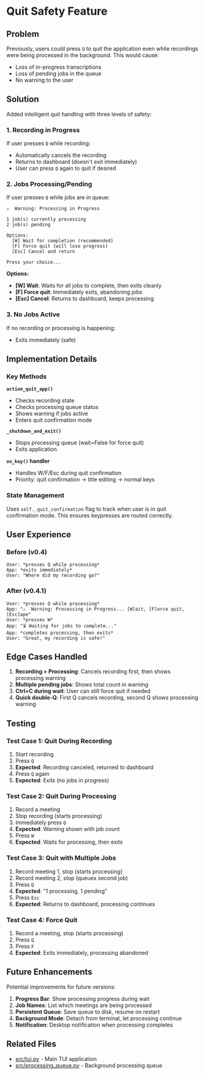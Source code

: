 # Quit Safety Feature

## Problem

Previously, users could press `Q` to quit the application even while recordings were being processed in the background. This would cause:
- Loss of in-progress transcriptions
- Loss of pending jobs in the queue
- No warning to the user

## Solution

Added intelligent quit handling with three levels of safety:

### 1. Recording in Progress
If user presses `Q` while recording:
- Automatically cancels the recording
- Returns to dashboard (doesn't exit immediately)
- User can press `Q` again to quit if desired

### 2. Jobs Processing/Pending
If user presses `Q` while jobs are in queue:
```
⚠️  Warning: Processing in Progress

1 job(s) currently processing
2 job(s) pending

Options:
  [W] Wait for completion (recommended)
  [F] Force quit (will lose progress)
  [Esc] Cancel and return

Press your choice...
```

**Options:**
- **[W] Wait**: Waits for all jobs to complete, then exits cleanly
- **[F] Force quit**: Immediately exits, abandoning jobs
- **[Esc] Cancel**: Returns to dashboard, keeps processing

### 3. No Jobs Active
If no recording or processing is happening:
- Exits immediately (safe)

## Implementation Details

### Key Methods

**`action_quit_app()`**
- Checks recording state
- Checks processing queue status
- Shows warning if jobs active
- Enters quit confirmation mode

**`_shutdown_and_exit()`**
- Stops processing queue (wait=False for force quit)
- Exits application

**`on_key()` handler**
- Handles W/F/Esc during quit confirmation
- Priority: quit confirmation → title editing → normal keys

### State Management

Uses `self._quit_confirmation` flag to track when user is in quit confirmation mode. This ensures keypresses are routed correctly.

## User Experience

### Before (v0.4)
```
User: *presses Q while processing*
App: *exits immediately*
User: "Where did my recording go?"
```

### After (v0.4.1)
```
User: *presses Q while processing*
App: "⚠️  Warning: Processing in Progress... [W]ait, [F]orce quit, [Esc]ape"
User: *presses W*
App: "⏳ Waiting for jobs to complete..."
App: *completes processing, then exits*
User: "Great, my recording is safe!"
```

## Edge Cases Handled

1. **Recording + Processing**: Cancels recording first, then shows processing warning
2. **Multiple pending jobs**: Shows total count in warning
3. **Ctrl+C during wait**: User can still force quit if needed
4. **Quick double-Q**: First Q cancels recording, second Q shows processing warning

## Testing

### Test Case 1: Quit During Recording
1. Start recording
2. Press `Q`
3. **Expected**: Recording canceled, returned to dashboard
4. Press `Q` again
5. **Expected**: Exits (no jobs in progress)

### Test Case 2: Quit During Processing
1. Record a meeting
2. Stop recording (starts processing)
3. Immediately press `Q`
4. **Expected**: Warning shown with job count
5. Press `W`
6. **Expected**: Waits for processing, then exits

### Test Case 3: Quit with Multiple Jobs
1. Record meeting 1, stop (starts processing)
2. Record meeting 2, stop (queues second job)
3. Press `Q`
4. **Expected**: "1 processing, 1 pending"
5. Press `Esc`
6. **Expected**: Returns to dashboard, processing continues

### Test Case 4: Force Quit
1. Record a meeting, stop (starts processing)
2. Press `Q`
3. Press `F`
4. **Expected**: Exits immediately, processing abandoned

## Future Enhancements

Potential improvements for future versions:

1. **Progress Bar**: Show processing progress during wait
2. **Job Names**: List which meetings are being processed
3. **Persistent Queue**: Save queue to disk, resume on restart
4. **Background Mode**: Detach from terminal, let processing continue
5. **Notification**: Desktop notification when processing completes

## Related Files

- [src/tui.py](../src/tui.py) - Main TUI application
- [src/processing_queue.py](../src/processing_queue.py) - Background processing queue
